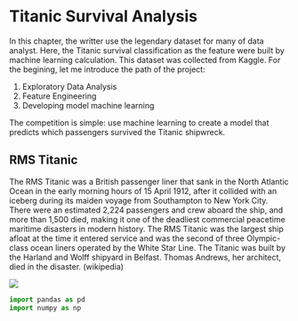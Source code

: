 # Titanic Survival Analysis 

In this chapter, the writter use the legendary dataset for many of data analyst. Here, the Titanic survival classification as the feature were built by machine learning calculation. This dataset was collected from Kaggle. For the begining, let me introduce the path of the project:

1. Exploratory Data Analysis
2. Feature Engineering
3. Developing model machine learning

The competition is simple: use machine learning to create a model that predicts which passengers survived the Titanic shipwreck.

<h2>RMS Titanic</h2>

The RMS Titanic was a British passenger liner that sank in the North Atlantic Ocean in the early morning hours of 15 April 1912, after it collided with an iceberg during its maiden voyage from Southampton to New York City. There were an estimated 2,224 passengers and crew aboard the ship, and more than 1,500 died, making it one of the deadliest commercial peacetime maritime disasters in modern history. The RMS Titanic was the largest ship afloat at the time it entered service and was the second of three Olympic-class ocean liners operated by the White Star Line. The Titanic was built by the Harland and Wolff shipyard in Belfast. Thomas Andrews, her architect, died in the disaster. (wikipedia)


<img 
src="https://www.google.com/url?sa=i&url=https%3A%2F%2Fwww.cnnindonesia.com%2Finternasional%2F20150414133919-134-46530%2Fhari-ini-103-tahun-lalu-kapal-titanic-tenggelam&psig=AOvVaw1Wh5OJS4YSy3wfFUPxzkXP&ust=1595145557268000&source=images&cd=vfe&ved=0CAIQjRxqFwoTCKjL5Liq1uoCFQAAAAAdAAAAABAD"/>


```python
import pandas as pd
import numpy as np
```

